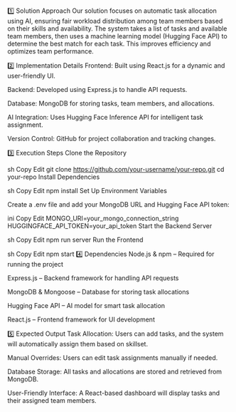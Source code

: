 1️⃣ Solution Approach
Our solution focuses on automatic task allocation using AI, ensuring fair workload distribution among team members based on their skills and availability. The system takes a list of tasks and available team members, then uses a machine learning model (Hugging Face API) to determine the best match for each task. This improves efficiency and optimizes team performance.

2️⃣ Implementation Details
Frontend: Built using React.js for a dynamic and user-friendly UI.

Backend: Developed using Express.js to handle API requests.

Database: MongoDB for storing tasks, team members, and allocations.

AI Integration: Uses Hugging Face Inference API for intelligent task assignment.

Version Control: GitHub for project collaboration and tracking changes.

3️⃣ Execution Steps
Clone the Repository

sh
Copy
Edit
git clone https://github.com/your-username/your-repo.git
cd your-repo
Install Dependencies

sh
Copy
Edit
npm install
Set Up Environment Variables

Create a .env file and add your MongoDB URL and Hugging Face API token:

ini
Copy
Edit
MONGO_URI=your_mongo_connection_string
HUGGINGFACE_API_TOKEN=your_api_token
Start the Backend Server

sh
Copy
Edit
npm run server
Run the Frontend

sh
Copy
Edit
npm start
4️⃣ Dependencies
Node.js & npm – Required for running the project

Express.js – Backend framework for handling API requests

MongoDB & Mongoose – Database for storing task allocations

Hugging Face API – AI model for smart task allocation

React.js – Frontend framework for UI development

5️⃣ Expected Output
Task Allocation: Users can add tasks, and the system will automatically assign them based on skillset.

Manual Overrides: Users can edit task assignments manually if needed.

Database Storage: All tasks and allocations are stored and retrieved from MongoDB.

User-Friendly Interface: A React-based dashboard will display tasks and their assigned team members.
